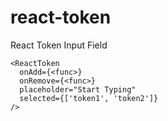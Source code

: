 # react-token
React Token Input Field

```
<ReactToken
  onAdd={<func>}
  onRemove={<func>}
  placeholder="Start Typing"
  selected={['token1', 'token2']}
/>
```
